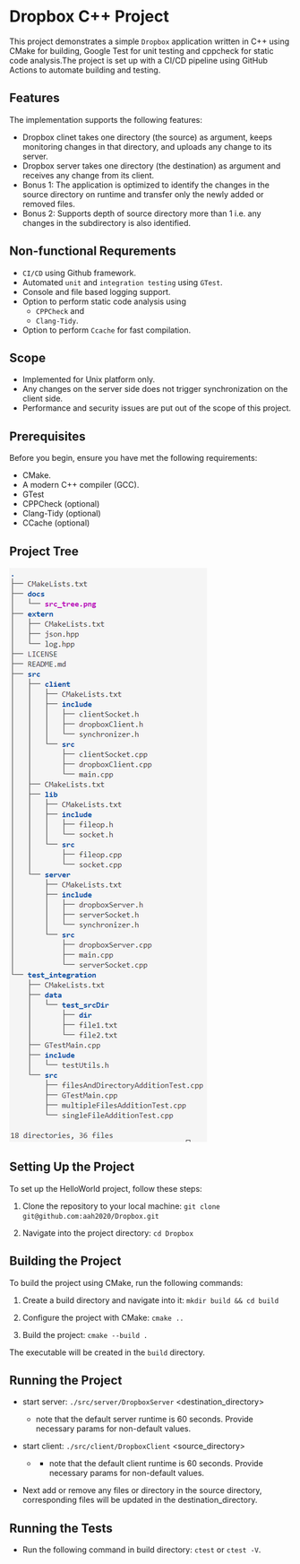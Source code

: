 # Dropbox C++ Project

This project demonstrates a simple `Dropbox` application written in C++ using CMake for building, Google Test for unit testing and cppcheck for static code analysis.The project is set up with a CI/CD pipeline using GitHub Actions to automate building and testing.

## Features
The implementation supports the following features:
- Dropbox clinet takes one directory (the source) as argument, keeps monitoring changes in that directory, and uploads any change to its server.
- Dropbox server takes one directory (the destination) as argument and receives any change from its client.
- Bonus 1: The application is optimized to identify the changes in the source directory on runtime and transfer only the newly added or removed files.
- Bonus 2: Supports depth of source directory more than 1 i.e. any changes in the subdirectory is also identified.

## Non-functional Requrements
- `CI/CD` using Github framework.
- Automated `unit` and `integration testing` using `GTest`.
- Console and file based logging support.
- Option to perform static code analysis using
    - `CPPCheck` and
    - `Clang-Tidy`.
- Option to perform `Ccache` for fast compilation.

## Scope
- Implemented for Unix platform only.
- Any changes on the server side does not trigger synchronization on the client side.
- Performance and security issues are put out of the scope of this project.

## Prerequisites
Before you begin, ensure you have met the following requirements:
- CMake.
- A modern C++ compiler (GCC).
- GTest
- CPPCheck (optional)
- Clang-Tidy (optional)
- CCache (optional)

## Project Tree
![Alt text](./docs/project_tree.png?raw=true "Project tree")

## Setting Up the Project
To set up the HelloWorld project, follow these steps:

1. Clone the repository to your local machine:
`git clone git@github.com:aah2020/Dropbox.git`

2. Navigate into the project directory:
`cd Dropbox`

## Building the Project
To build the project using CMake, run the following commands:

1. Create a build directory and navigate into it:
`mkdir build && cd build`

2. Configure the project with CMake:
`cmake ..`

3. Build the project:
`cmake --build .`

The executable will be created in the `build` directory.

## Running the Project
* start server: `./src/server/DropboxServer` <destination_directory>
    - note that the default server runtime is 60 seconds. Provide necessary params for non-default values.
* start client: `./src/client/DropboxClient` <source_directory>
    - - note that the default client runtime is 60 seconds. Provide necessary params for non-default values.

* Next add or remove any files or directory in the source directory, corresponding files will be updated in the destination_directory.


## Running the Tests
* Run the following command in build directory: `ctest` or `ctest -V`.